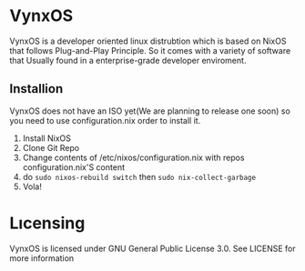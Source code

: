 # VynxOS
VynxOS is a developer oriented linux distrubtion which is based on NixOS that follows Plug-and-Play Principle. So it comes with a variety of software that
Usually found in a enterprise-grade developer enviroment.

## Installion
VynxOS does not have an ISO yet(We are planning to release one soon) so you need to use configuration.nix order to install it.

1. Install NixOS
2. Clone Git Repo
3. Change contents of /etc/nixos/configuration.nix with repos configuration.nix'S content
4. do ```sudo nixos-rebuild switch``` then ```sudo nix-collect-garbage```
5. Vola!

# Lıcensing
VynxOS is licensed under GNU General Public License 3.0. See LICENSE for more information
